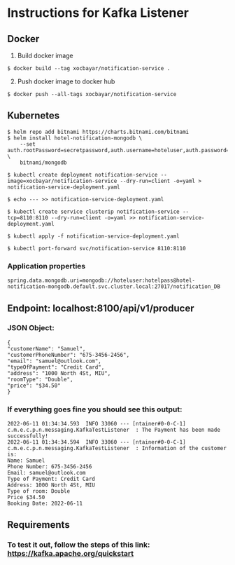 # Instructions for Kafka Listener

## Docker 

1. Build docker image
```
$ docker build --tag xocbayar/notification-service .
```
2. Push docker image to docker hub
```
$ docker push --all-tags xocbayar/notification-service
```

## Kubernetes
```
$ helm repo add bitnami https://charts.bitnami.com/bitnami
$ helm install hotel-notification-mongodb \
    --set auth.rootPassword=secretpassword,auth.username=hoteluser,auth.password=hotelpass,auth.database=notification_DB \
    bitnami/mongodb

$ kubectl create deployment notification-service --image=xocbayar/notification-service --dry-run=client -o=yaml > notification-service-deployment.yaml 

$ echo --- >> notification-service-deployment.yaml

$ kubectl create service clusterip notification-service --tcp=8110:8110 --dry-run=client -o=yaml >> notification-service-deployment.yaml

$ kubectl apply -f notification-service-deployment.yaml

$ kubectl port-forward svc/notification-service 8110:8110
```
### Application properties
```
spring.data.mongodb.uri=mongodb://hoteluser:hotelpass@hotel-notification-mongodb.default.svc.cluster.local:27017/notification_DB
```
## Endpoint: localhost:8100/api/v1/producer

### JSON Object:

    {
    "customerName": "Samuel",
    "customerPhoneNumber": "675-3456-2456",
    "email": "samuel@outlook.com",
    "typeOfPayment": "Credit Card",
    "address": "1000 North 4St, MIU",
    "roomType": "Double",
    "price": "$34.50"
    }

### If everything goes fine you should see this output:

    2022-06-11 01:34:34.593  INFO 33060 --- [ntainer#0-0-C-1] c.m.e.c.p.n.messaging.KafkaTestListener  : The Payment has been made successfully!
    2022-06-11 01:34:34.594  INFO 33060 --- [ntainer#0-0-C-1] c.m.e.c.p.n.messaging.KafkaTestListener  : Information of the customer is:
    Name: Samuel
    Phone Number: 675-3456-2456
    Email: samuel@outlook.com
    Type of Payment: Credit Card
    Address: 1000 North 4St, MIU
    Type of room: Double
    Price $34.50
    Booking Date: 2022-06-11

## Requirements ##

### To test it out, follow the steps of this link: https://kafka.apache.org/quickstart
